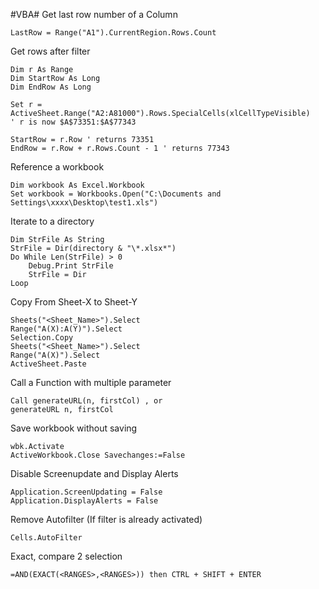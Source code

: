 #VBA#
Get last row number of a Column

    LastRow = Range("A1").CurrentRegion.Rows.Count

Get rows after filter

    Dim r As Range
    Dim StartRow As Long
    Dim EndRow As Long

    Set r = ActiveSheet.Range("A2:A81000").Rows.SpecialCells(xlCellTypeVisible)
    ' r is now $A$73351:$A$77343

    StartRow = r.Row ' returns 73351
    EndRow = r.Row + r.Rows.Count - 1 ' returns 77343
    
Reference a workbook

    Dim workbook As Excel.Workbook
    Set workbook = Workbooks.Open("C:\Documents and Settings\xxxx\Desktop\test1.xls")
    
 Iterate to a directory
 
    Dim StrFile As String
    StrFile = Dir(directory & "\*.xlsx*")
    Do While Len(StrFile) > 0
        Debug.Print StrFile
        StrFile = Dir
    Loop
    
Copy From Sheet-X to Sheet-Y

    Sheets("<Sheet_Name>").Select
    Range("A(X):A(Y)").Select
    Selection.Copy
    Sheets("<Sheet_Name>").Select
    Range("A(X)").Select
    ActiveSheet.Paste

Call a Function with multiple parameter

    Call generateURL(n, firstCol) , or
    generateURL n, firstCol
    
Save workbook without saving    
    
    wbk.Activate
    ActiveWorkbook.Close Savechanges:=False
    
Disable Screenupdate and Display Alerts

    Application.ScreenUpdating = False
    Application.DisplayAlerts = False
    
Remove Autofilter (If filter is already activated)

    Cells.AutoFilter
    
Exact, compare 2 selection
    
    =AND(EXACT(<RANGES>,<RANGES>)) then CTRL + SHIFT + ENTER
    
